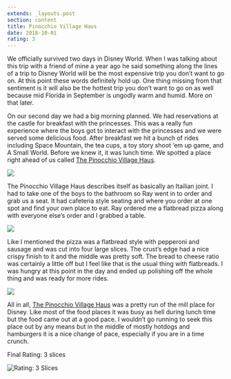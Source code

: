 ```yaml
---
extends: _layouts.post
section: content
title: Pinocchio Village Haus
date: 2018-10-01
rating: 3
---
```


We officially survived two days in Disney World. When I was talking about this trip with a friend of mine a year ago he said something along the lines of a trip to Disney World will be the most expensive trip you don’t want to go on. At this point these words definitely hold up. One thing missing from that sentiment is it will also be the hottest trip you don’t want to go on as well because mid Florida in September is ungodly warm and humid. More on that later.

On our second day we had a big morning planned. We had reservations at the castle for breakfast with the princesses. This was a really fun experience where the boys got to interact with the princesses and we were served some delicious food. After breakfast we hit a bunch of rides including Space Mountain, the tea cups, a toy story shoot ‘em up game, and A Small World. Before we knew it, it was lunch time. We spotted a place right ahead of us called [The Pinocchio Village Haus](https://disneyworld.disney.go.com/dining/magic-kingdom/pinocchio-village-haus/).

![](https://64.media.tumblr.com/eb4eb492d9edb9badf4d9714b4173c04/bdde5718c11f4a33-d8/s540x810/1a36f0550eb1fa96d6263d68fd90daa63a8111c1.jpg)

The Pinocchio Village Haus describes itself as basically an Itailian joint. I had to take one of the boys to the bathroom so Ray went in to order and grab us a seat. It had cafeteria style seating and where you order at one spot and find your own place to eat. Ray ordered me a flatbread pizza along with everyone else’s order and I grabbed a table.

![](https://64.media.tumblr.com/6aa64cdf276e78a0678a80cc01c54b16/bdde5718c11f4a33-a8/s540x810/4c868aa125c73e75629b8220bfbd6a270bbcdfbe.jpg)

Like I mentioned the pizza was a flatbread style with pepperoni and sausage and was cut into four large slices. The crust’s edge had a nice crispy finish to it and the middle was pretty soft. The bread to cheese ratio was certainly a little off but I feel like that is the usual thing with flatbreads. I was hungry at this point in the day and ended up polishing off the whole thing and was ready for more rides.

![](https://64.media.tumblr.com/f44de9a7359ea5979576a8c9eb787b2d/bdde5718c11f4a33-a4/s540x810/394776fc1bf8828d039b4f7ee51cc7e87b4a1705.jpg)

All in all, [The Pinocchio Village Haus](https://disneyworld.disney.go.com/dining/magic-kingdom/pinocchio-village-haus/) was a pretty run of the mill place for Disney. Like most of the food places it was busy as hell during lunch time but the food came out at a good pace. I wouldn’t go running to seek this place out by any means but in the middle of mostly hotdogs and hamburgers it is a nice change of pace, especially if you are in a time crunch.

Final Rating: 3 slices

![Rating: 3 Slices](/assets/img/pizza3_sm.jpg)